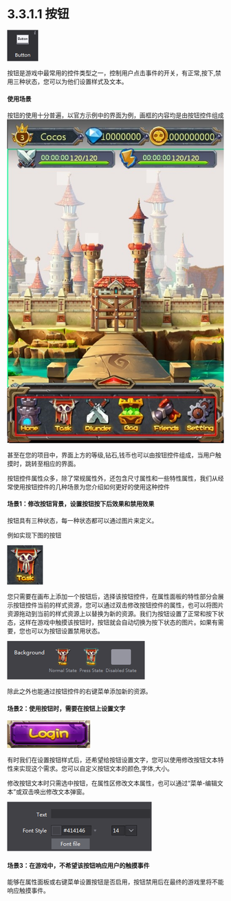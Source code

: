 # 3.3.1.1 按钮


![image](res/image059.png)

按钮是游戏中最常用的控件类型之一，控制用户点击事件的开关，有正常,按下,禁用三种状态，您可以为他们设置样式及文本。

#### 使用场景
按钮的使用十分普遍，以官方示例中的界面为例，画框的内容均是由按钮控件组成
![image](res/image060.jpg)

甚至在您的项目中，界面上方的等级,钻石,钱币也可以由按钮控件组成，当用户触摸时，跳转至相应的界面。

按钮控件属性众多，除了常规属性外，还包含尺寸属性和一些特性属性，我们从经常使用按钮控件的几种场景为您介绍如何更好的使用这种控件
#### 场景1：修改按钮背景，设置按钮按下后效果和禁用效果
按钮具有三种状态，每一种状态都可以通过图片来定义。

例如实现下图的按钮

![image](res/image061.png)

您只需要在画布上添加一个按钮后，选择该按钮控件，在属性面板的特性部分会展示按钮控件当前的样式资源，您可以通过双击修改按钮控件的属性，也可以将图片资源拖动到当前的样式资源上以替换为新的资源。我们为按钮设置了正常和按下状态，这样在游戏中触摸该按钮时，按钮就会自动切换为按下状态的图片。如果有需要，您也可以为按钮设置禁用状态。

![image](res/image062.png)

除此之外也能通过按钮控件的右键菜单添加新的资源。
#### 场景2：使用按钮时，需要在按钮上设置文字

![image](res/image063.png)

有时我们在设置按钮样式后，还希望给按钮设置文字，您可以使用修改按钮文本特性来实现这个需求。您可以自定义按钮文本的颜色,字体,大小。

修改按钮文本时只需选中按钮，在属性区修改文本属性，也可以通过“菜单-编辑文本”或双击唤出修改文本弹窗。

![image](res/image064.png)

#### 场景3：在游戏中，不希望该按钮响应用户的触摸事件
能够在属性面板或右键菜单设置按钮是否启用，按钮禁用后在最终的游戏里将不能响应触摸事件。
